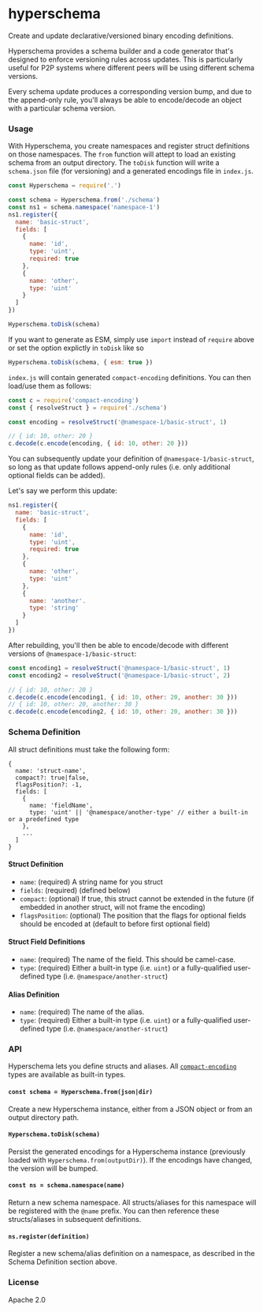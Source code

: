 # hyperschema

Create and update declarative/versioned binary encoding definitions.

Hyperschema provides a schema builder and a code generator that's designed to enforce versioning rules across updates. This is particularly useful for P2P systems where different peers will be using different schema versions.

Every schema update produces a corresponding version bump, and due to the append-only rule, you'll always be able to encode/decode an object with a particular schema version.

### Usage

With Hyperschema, you create namespaces and register struct definitions on those namespaces. The `from` function will attept to load an existing schema from an output directory. The `toDisk` function will write a `schema.json` file (for versioning) and a generated encodings file in `index.js`.

```js
const Hyperschema = require('.')

const schema = Hyperschema.from('./schema')
const ns1 = schema.namespace('namespace-1')
ns1.register({
  name: 'basic-struct',
  fields: [
    {
      name: 'id',
      type: 'uint',
      required: true
    },
    {
      name: 'other',
      type: 'uint'
    }
  ]
})

Hyperschema.toDisk(schema)
```

If you want to generate as ESM, simply use `import` instead of `require` above or set the option explictly in `toDisk` like so

```js
Hyperschema.toDisk(schema, { esm: true })
```

`index.js` will contain generated `compact-encoding` definitions. You can then load/use them as follows:

```js
const c = require('compact-encoding')
const { resolveStruct } = require('./schema')

const encoding = resolveStruct('@namespace-1/basic-struct', 1)

// { id: 10, other: 20 }
c.decode(c.encode(encoding, { id: 10, other: 20 }))
```

You can subsequently update your definition of `@namespace-1/basic-struct`, so long as that update follows append-only rules (i.e. only additional optional fields can be added).

Let's say we perform this update:

```js
ns1.register({
  name: 'basic-struct',
  fields: [
    {
      name: 'id',
      type: 'uint',
      required: true
    },
    {
      name: 'other',
      type: 'uint'
    },
    {
      name: 'another'.
      type: 'string'
    }
  ]
})
```

After rebuilding, you'll then be able to encode/decode with different versions of `@namespace-1/basic-struct`:

```js
const encoding1 = resolveStruct('@namespace-1/basic-struct', 1)
const encoding2 = resolveStruct('@namespace-1/basic-struct', 2)

// { id: 10, other: 20 }
c.decode(c.encode(encoding1, { id: 10, other: 20, another: 30 }))
// { id: 10, other: 20, another: 30 }
c.decode(c.encode(encoding2, { id: 10, other: 20, another: 30 }))
```

### Schema Definition

All struct definitions must take the following form:

```
{
  name: 'struct-name',
  compact?: true|false,
  flagsPosition?: -1,
  fields: [
    {
      name: 'fieldName',
      type: 'uint' || '@namespace/another-type' // either a built-in or a predefined type
    },
    ...
  ]
}
```

#### Struct Definition

- `name`: (required) A string name for you struct
- `fields`: (required) (defined below)
- `compact`: (optional) If true, this struct cannot be extended in the future (if embedded in another struct, will not frame the encoding)
- `flagsPosition`: (optional) The position that the flags for optional fields should be encoded at (default to before first optional field)

#### Struct Field Definitions

- `name`: (required) The name of the field. This should be camel-case.
- `type`: (required) Either a built-in type (i.e. `uint`) or a fully-qualified user-defined type (i.e. `@namespace/another-struct`)

#### Alias Definition

- `name`: (required) The name of the alias.
- `type`: (required) Either a built-in type (i.e. `uint`) or a fully-qualified user-defined type (i.e. `@namespace/another-struct`)

### API

Hyperschema lets you define structs and aliases. All [`compact-encoding`](https://github.com/holepunchto/compact-encoding) types are available as built-in types.

#### `const schema = Hyperschema.from(json|dir)`

Create a new Hyperschema instance, either from a JSON object or from an output directory path.

#### `Hyperschema.toDisk(schema)`

Persist the generated encodings for a Hyperschema instance (previously loaded with `Hyperschema.from(outputDir)`). If the encodings have changed, the version will be bumped.

#### `const ns = schema.namespace(name)`

Return a new schema namespace. All structs/aliases for this namespace will be registered with the `@name` prefix. You can then reference these structs/aliases in subsequent definitions.

#### `ns.register(definition)`

Register a new schema/alias definition on a namespace, as described in the Schema Definition section above.

### License

Apache 2.0
